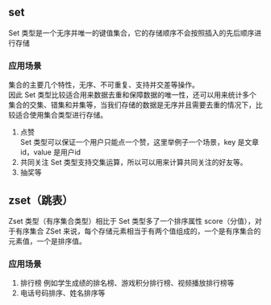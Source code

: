 ## set
Set 类型是一个无序并唯一的键值集合，它的存储顺序不会按照插入的先后顺序进行存储  
 
### 应用场景
集合的主要几个特性，无序、不可重复、支持并交差等操作。  
因此 Set 类型比较适合用来数据去重和保障数据的唯一性，还可以用来统计多个集合的交集、错集和并集等，当我们存储的数据是无序并且需要去重的情况下，比较适合使用集合类型进行存储。  
1. 点赞  
   Set 类型可以保证一个用户只能点一个赞，这里举例子一个场景，key 是文章id，value 是用户id
2. 共同关注
   Set 类型支持交集运算，所以可以用来计算共同关注的好友等。
3. 抽奖等  

## zset（跳表）
Zset 类型（有序集合类型）相比于 Set 类型多了一个排序属性 score（分值），对于有序集合 ZSet 来说，每个存储元素相当于有两个值组成的，一个是有序集合的元素值，一个是排序值。  
### 应用场景  
1. 排行榜
   例如学生成绩的排名榜、游戏积分排行榜、视频播放排行榜等
2. 电话号码排序、姓名排序等
